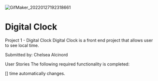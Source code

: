 ![GifMaker_20220127192318661](https://user-images.githubusercontent.com/59550990/151465526-cd041204-a8db-4b6b-8df3-8434918fa261.gif)
# Digital Clock

 
Project 1 - Digital Clock
Digital Clock is a front end project that allows user to see local time. 

Submitted by: Chelsea Alcinord



User Stories
The following required functionality is completed:

[] time automatically changes.
